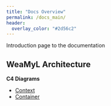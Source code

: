 ```yaml
---
title: "Docs Overview"
permalink: /docs_main/
header:
  overlay_color: "#2d56c2" 
---
```


Introduction page to the documentation

## WeaMyL Architecture

**C4 Diagrams**

* [Context](/c4_context/)
* [Container](/c4_container/)
